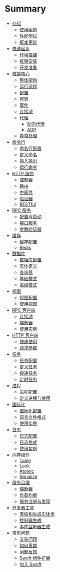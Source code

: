 # Summary

* [介绍](README.md)
  * [使用案例]()
  * [性能测试]()
  * [版本更新]()
* [快速起步]()
  * [环境搭建]()
  * [框架安装]()
  * [开发准备]()
* [框架核心]()
  * [整体架构]()
  * [运行流程]()
  * [配置]()
  * [容器]()
  * [事件]()
  * [连接池]()
  * [代理]()
    * [动态代理]()
    * [AOP]()
  * [异常处理]()
* [命令行](console/index.md)
  * [命名行配置](console/config.md)
  * [定义命名](console/definition.md)
  * [输入输出](console/inout.md)
  * [运行命令](console/run.md)
* [HTTP 服务](http-server/index.md)
  * [控制器]()
  * [路由]()
  * [中间件]()
  * [验证器]()
  * [RESTful]()
* [RPC 服务](rpc-server/index.md)
  * [配置与启动](rpc-server/init.md)
  * [接口服务](rpc-server/interface.md)
  * [参数验证器](rpc-server/validator.md)
* [缓存](cache/index.md)
  * [缓存配置](cache/config.md)
  * [Redis](cache/redis.md)
* [数据库](db/index.md)
  * [数据库配置](db/config.md)
  * [实体定义](db/entity.md)
  * [查询器](db/query-builder.md)
  * [基础模式](db/active-record.md)
  * [高级模式](db/data-mapper.md)
* [视图](view/index.md)
  * [视图配置]()
  * [使用视图]()
* [RPC 客户端](rpc-client/index.md)
  * [连接池](rpc-client/pool.md)
  * [熔断器](rpc-client/breaker.md)
  * [使用实例](rpc-client/example.md)
* [HTTP 客户端](http-client/overview.md)
  * [快速使用](http-client/quickstart.md)
  * [请求参数](http-client/options.md)
* [任务](task/index.md)
  * [任务配置](task/config.md)
  * [定义任务](task/definition.md)
  * [投递任务](task/deliver.md)
  * [定时任务](task/crontab.md)
* [进程](process/index.md)
  * [进程配置](process/config.md)
  * [定义进程与使用](process/course.md)
* [国际化](i18n/index.md)
  * [国际化配置](i18n/config.md)
  * [语言文件格式](i18n/definition.md)
  * [使用实例](i18n/example.md)
* [日志](log/index.md)
  * [日志配置]()
  * [日志格式]()
  * [使用实例]()
* [内存操作](memory/index.md)
  * [Table]()
  * [Lock]()
  * [Atomic]()
  * [Serialize]()
* [服务治理](sg/index.md)
  * [熔断器]()
  * [负载均衡]()
  * [服务注册与发现]()
* [开发者工具](devtool/index.md)
  * [表结构生成实体类]()
  * [控制器生成]()
  * [事件监听器生成]()
* [常见问题](question/index.md)
  * [安装问题]()
  * [如何贡献]()
  * [问题反馈]()
  * [Swoft 组件扩展]()
  * [加入 Swoft]()

